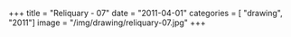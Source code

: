 +++
title = "Reliquary - 07"
date = "2011-04-01"
categories = [ "drawing", "2011"]
image = "/img/drawing/reliquary-07.jpg"
+++

